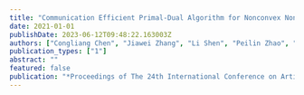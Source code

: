 ```yaml
---
title: "Communication Efficient Primal-Dual Algorithm for Nonconvex Nonsmooth Distributed Optimization"
date: 2021-01-01
publishDate: 2023-06-12T09:48:22.163003Z
authors: ["Congliang Chen", "Jiawei Zhang", "Li Shen", "Peilin Zhao", "Zhiquan Luo"]
publication_types: ["1"]
abstract: ""
featured: false
publication: "*Proceedings of The 24th International Conference on Artificial Intelligence and Statistics (AISTATS 2021)*"
---
```


